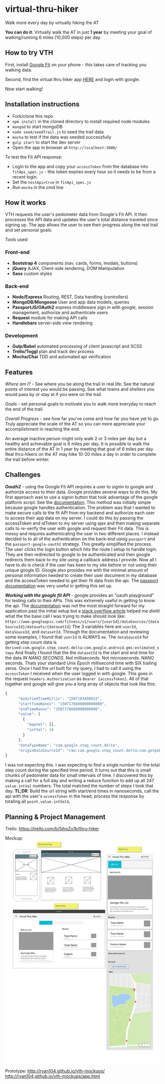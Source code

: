 # virtual-thru-hiker
Walk more every day by virtually hiking the AT

**You can do it**: Virtually walk the AT in just **1 year** by meeting your goal of walking/running 6 miles (10,000 steps) per day.

## How to try VTH
First, install [Google Fit](https://www.google.com/fit/) on your phone - this takes care of tracking you walking data.

Second, find the virtual thru hiker app [HERE](https://virtual-thru-hiker.herokuapp.com) and login with google.

Now start walking!

## Installation instructions
* Fork/clone this repo
* `npm install` in the cloned directory to install required node modules
* `mongod` to start mongoDB
* `node seed/seedTrail.js` to seed the trail data
* `mocha` to test if the data was seeded successfully
* `gulp start` to start the dev server
* Open the app in browser at `http://localhost:3000/`

To test the Fit API response:
* Login to the app and copy your `accessToken` from the database into `fitApi_spec.js` - this token expires every hour so it needs to be from a recent login.
* Set the `testApi=true` in `fitApi_spec.js`
* Run `mocha` in the cmd line

## How it works
VTH requests the user's pedometer data from Google's Fit API. It then processes the API data and updates the user's total distance traveled since signing up. The app allows the user to see their progress along the real trail and set personal goals.

Tools used:
### Front-end
* **Bootstrap 4** components (nav, cards, forms, modals, buttons)
* **jQuery** AJAX, Client-side rendering, DOM Manipulation
* **Sass** custom styles

### Back-end
* **Node/Express** Routing, REST, Data handling (controllers)
* **MongoDB/Mongoose** User and app data models, queries
* **PassportJS/OAuth2** express middleware sign in with google, session management, authorize and authenticate users
* **Request** module for making API calls
* **Handlebars** server-side view rendering

### Development
* **Gulp/Babel** automated processing of client javascript and SCSS
* **Trello/Toggl** plan and track dev process
* **Mocha/Chai** TDD and automated api verification

## Features
*Where am I?* - See where you be along the trail in real life. See the natural points of interest you would be passing. See what towns and shelters you would pass by or stay at if you were on the trail.

*Goals* - set personal goals to motivate you to walk more everyday to reach the end of the trail.

*Overall Progress* - see how far you've come and how far you have yet to go. Truly appreciate the scale of the AT so you can more appreciate your accomplishment in reaching the end.

An average inactive person might only walk 2 or 3 miles per day but a healthy and achievable goal is 6 miles per day. It is possible to walk the entire distance of the AT in 1 year by meeting that goal of 6 miles per day. Real thru-hikers on the AT may hike 10-20 miles a day in order to complete the trail before winter.

## Challenges
***Oauth2*** - using the Google Fit API requires a user to signin to google and authorize access to their data. Google provides several ways to do this. My first approach was to use a signin button that took advantage of the google platform script. See the [documentation](https://developers.google.com/identity/sign-in/web/build-button). This method was initially simple because google handles authentication. The problem was that I wanted to make secure calls to the fit API from my backend and authorize each user to access their app data on my server. I could do this by passing the accessToken and idToken to my server using ajax and then making separate calls to re-verify the user with google and request their Fit data. This is messy and requires authenticating the user in two different places. I instead decided to to all of the authentication on the back-end using `passport` and the `passport-google-oauth2` strategy. This greatly simplified the process. The user clicks the login button which hits the route I setup to handle login. They are then redirected to google to be authenticated and then google redirects them back to my site using a callback address I provide. Now all I have to do is check if the user has been to my site before or not using their unique google ID. Google also provides me with the minimal amount of personal information needed to create their user document in my database and the accessToken needed to get their fit data from the api. The [passport documentation](http://www.passportjs.org/docs/google) was very useful in getting this set up.

***Working with the google fit API*** - google provides an "oauth playground" for testing calls to their APIs. This was extremely useful in getting to know the api. The [documentation](https://developers.google.com/fit/rest/v1/get-started) was not the most straight forward for my application past the initial setup but a [stack overflow article](https://stackoverflow.com/questions/27158645/how-do-i-retrieve-step-count-data-from-google-fitness-rest-api) helped me distill what the the base call I was trying to make should look like:  `https://www.googleapis.com/fitness/v1/users/{userId}/dataSources/{dataSourceId}/datasets/{datasetId}`
The 3 variables here are `userId`, `dataSouceId`, and `datasetId`.
Through the documentation and reviewing some examples, I found that `userId` is ALWAYS `me`.
The `dataSouceId` for getting step count data is `derived:com.google.step_count.delta:com.google.android.gms:estimated_steps`
And finally I found that the the `datasetId` is the start and end time for the data _IN NANO SECONDS_. Not milliseconds. Not microseconds. NANO seconds. Thats your standard Unix Epoch millisecond time with SIX trailing zeros.
Once I had the url built for my query, I had to call it using the `accessToken` I received when the user logged in with google. This goes in the request `headers.Authorization` as `Bearer {accessToken}`. All of that together and google will give you a long array of objects that look like this: 
```javascript
{
      "modifiedTimeMillis": "1507183450833", 
      "startTimeNanos": "1507176600000000000", 
      "endTimeNanos": "1507176660000000000", 
      "value": [
        {
          "mapVal": [], 
          "intVal": 18
        }
      ], 
      "dataTypeName": "com.google.step_count.delta", 
      "originDataSourceId": "raw:com.google.step_count.delta:com.getpebble.android.basalt:"
}
```
I was not expecting this. I was expecting to find a single number for the total step count during the specified time period. It turns out that this is small chunks of pedometer data for small intervals of time. I discovered this by making a call for a full day and writing a reduce function to add up all 247 `value.intVal` numbers. The total matched the number of steps I took that day.
**TL;DR**: Build the url string with start/end times in nanoseconds, call the api with the user's `accessToken` in the head, process the response by totaling all `point.value.intVal`s.

## Planning & Project Management
Trello: https://trello.com/b/5ihoZu1b/thru-hiker

Mockup: 
![mockup image](./mockup_images/mockups.png)

Prototype:
http://ryan104.github.io/vth-mockups/
http://ryan104.github.io/vth-mockups/app.html


